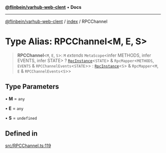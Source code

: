 [**@flinbein/varhub-web-clent**](../../README.md) • **Docs**

***

[@flinbein/varhub-web-clent](../../README.md) / [index](../README.md) / RPCChannel

# Type Alias: RPCChannel\<M, E, S\>

> **RPCChannel**\<`M`, `E`, `S`\>: `M` *extends* `MetaScope`\<infer METHODS, infer EVENTS, infer STATE\> ? [`RpcInstance`](../interfaces/RpcInstance.md)\<`STATE`\> & `RpcMapper`\<`METHODS`, `EVENTS` & `RPCChannelEvents`\<`STATE`\>\> : [`RpcInstance`](../interfaces/RpcInstance.md)\<`S`\> & `RpcMapper`\<`M`, `E` & `RPCChannelEvents`\<`S`\>\>

## Type Parameters

• **M** = `any`

• **E** = `any`

• **S** = `undefined`

## Defined in

[src/RPCChannel.ts:119](https://github.com/flinbein/varhub-web-client/blob/4a94dc210f3c914d7323a6335e147e209d01f647/src/RPCChannel.ts#L119)
